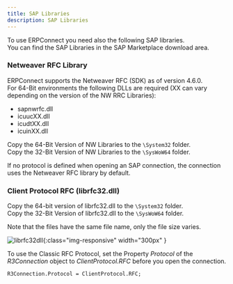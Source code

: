 ```yaml
---
title: SAP Libraries
description: SAP Libraries
---
```



To use ERPConnect you need also the following SAP libraries.<br>
You can find the SAP Libraries in the SAP Marketplace download area.

### Netweaver RFC Library

ERPConnect supports the Netweaver RFC (SDK) as of version 4.6.0. <br>
For 64-Bit environments the following DLLs are required (XX can vary depending on the version of the NW RRC Libraries):
- sapnwrfc.dll
- icuucXX.dll
- icudtXX.dll
- icuinXX.dll 

Copy the 64-Bit Version of NW Libraries to the `\System32` folder.<br>
Copy the 32-Bit Version of NW Libraries to the `\SysWoW64` folder.

If no protocol is defined when opening an SAP connection, the connection uses the Netweaver RFC library by default.

### Client Protocol RFC (librfc32.dll)

Copy the 64-bit version of librfc32.dll to the `\System32` folder. <br>
Copy the 32-Bit Version of librfc32.dll to the `\SysWoW64` folder.

Note that the files have the same file name, only the file size varies.

![librfc32dll]( site:assets/images/erpconnect/documentation/librfc32dll.png){:class="img-responsive" width="300px" }

To use the Classic RFC Protocol, set the Property *Protocol* of the *R3Connection* object to *ClientProtocol.RFC* before you open the connection.

```
R3Connection.Protocol = ClientProtocol.RFC;
```

### 
